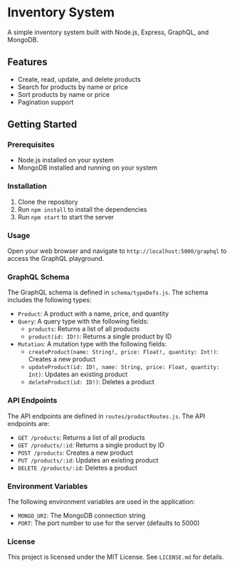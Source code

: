 # Inventory System

A simple inventory system built with Node.js, Express, GraphQL, and MongoDB.

## Features

- Create, read, update, and delete products
- Search for products by name or price
- Sort products by name or price
- Pagination support

## Getting Started

### Prerequisites

- Node.js installed on your system
- MongoDB installed and running on your system

### Installation

1. Clone the repository
2. Run `npm install` to install the dependencies
3. Run `npm start` to start the server

### Usage

Open your web browser and navigate to `http://localhost:5000/graphql` to access the GraphQL playground.

### GraphQL Schema

The GraphQL schema is defined in `schema/typeDefs.js`. The schema includes the following types:

- `Product`: A product with a name, price, and quantity
- `Query`: A query type with the following fields:
  - `products`: Returns a list of all products
  - `product(id: ID!)`: Returns a single product by ID
- `Mutation`: A mutation type with the following fields:
  - `createProduct(name: String!, price: Float!, quantity: Int!)`: Creates a new product
  - `updateProduct(id: ID!, name: String, price: Float, quantity: Int)`: Updates an existing product
  - `deleteProduct(id: ID!)`: Deletes a product

### API Endpoints

The API endpoints are defined in `routes/productRoutes.js`. The API endpoints are:

- `GET /products`: Returns a list of all products
- `GET /products/:id`: Returns a single product by ID
- `POST /products`: Creates a new product
- `PUT /products/:id`: Updates an existing product
- `DELETE /products/:id`: Deletes a product

### Environment Variables

The following environment variables are used in the application:

- `MONGO_URI`: The MongoDB connection string
- `PORT`: The port number to use for the server (defaults to 5000)

### License

This project is licensed under the MIT License. See `LICENSE.md` for details.
